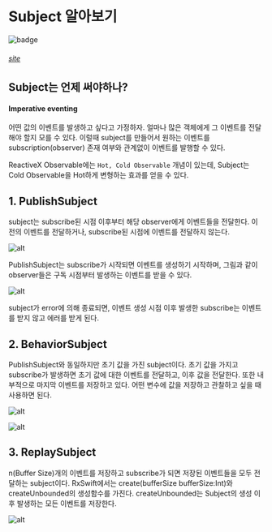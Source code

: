 Subject 알아보기
=============

![badge](https://img.shields.io/badge/manasobi-RxJava-brightgreen.svg?style=flat-square) 

###### [site](https://brunch.co.kr/@tilltue/4)

## Subject는 언제 써야하나?

#### Imperative eventing
어떤 값의 이벤트를 발생하고 싶다고 가정하자. 얼마나 많은 객체에게 그 이벤트를 전달해야 할지 모를 수 있다. 이럴때 subject를 만들어서 원하는 이벤트를 subscription(observer) 존재 여부와 관계없이 이벤트를 발행할 수 있다.

ReactiveX Observable에는 `Hot, Cold Observable` 개념이 있는데, Subject는 Cold Observable을 Hot하게 변형하는 효과를 얻을 수 있다.

## 1. PublishSubject
subject는 subscribe된 시점 이후부터 해당 observer에게 이벤트들을 전달한다. 이전의 이벤트를 전달하거나, subscribe된 시점에 이벤트를 전달하지 않는다.

![alt](https://t1.daumcdn.net/thumb/R1280x0/?fname=http://t1.daumcdn.net/brunch/service/user/1YN0/image/MBBplT-FTxASbHX2GGZCXI-B58g.png)

PublishSubject는 subscribe가 시작되면 이벤트를 생성하기 시작하며, 그림과 같이 observer들은 구독 시점부터 발생하는 이벤트를 받을 수 있다.

![alt](https://t1.daumcdn.net/thumb/R1280x0/?fname=http://t1.daumcdn.net/brunch/service/user/1YN0/image/90sgdbgc2bqQfvd7Cau9RMUwf4M.png)

subject가 error에 의해 종료되면, 이벤트 생성 시점 이후 발생한 subscribe는 이벤트를 받지 않고 에러를 받게 된다.

## 2. BehaviorSubject
PublishSubject와 동일하지만 초기 값을 가진 subject이다. 초기 값을 가지고 subscribe가 발생하면 초기 값에 대한 이벤트를 전달하고, 이후 값을 전달한다. 또한 내부적으로 마지막 이벤트를 저장하고 있다. 어떤 변수에 값을 저장하고 관찰하고 싶을 때 사용하면 된다.

![alt](https://t1.daumcdn.net/thumb/R1280x0/?fname=http://t1.daumcdn.net/brunch/service/user/1YN0/image/_SAIwDsbYImHFn2XICWm86wZXY4.png)

![alt](https://t1.daumcdn.net/thumb/R1280x0/?fname=http://t1.daumcdn.net/brunch/service/user/1YN0/image/lz1qk8o0paLG6kgv6ETURWjamKw.png)

## 3. ReplaySubject
n(Buffer Size)개의 이벤트를 저장하고 subscribe가 되면 저장된 이벤트들을 모두 전달하는 subject이다. RxSwift에서는 create(bufferSize bufferSize:Int)와 createUnbounded의 생성함수를 가진다. createUnbounded는 Subject의 생성 이후 발생하는 모든 이벤트를 저장한다.

![alt](https://t1.daumcdn.net/thumb/R1280x0/?fname=http://t1.daumcdn.net/brunch/service/user/1YN0/image/NzAsB-qvW7KwfQBmYzxvcEC29-g.png)

